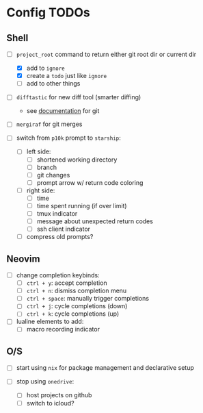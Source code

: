 # Config TODOs

## Shell

- [ ] `project_root` command to return either git root dir or current dir
  - [x] add to `ignore`
  - [x] create a `todo` just like `ignore`
  - [ ] add to other things

- [ ] `difftastic` for new diff tool (smarter diffing)
  - see [documentation](https://difftastic.wilfred.me.uk/git.html) for git

- [ ] `mergiraf` for git merges

- [ ] switch from `p10k` prompt to `starship`:
  - [ ] left side:
    - [ ] shortened working directory
    - [ ] branch
    - [ ] git changes
    - [ ] prompt arrow w/ return code coloring
  - [ ] right side:
    - [ ] time
    - [ ] time spent running (if over limit)
    - [ ] tmux indicator
    - [ ] message about unexpected return codes
    - [ ] ssh client indicator
  - [ ] compress old prompts?

## Neovim

- [ ] change completion keybinds:
  - [ ] `ctrl + y`: accept completion
  - [ ] `ctrl + n`: dismiss completion menu
  - [ ] `ctrl + space`: manually trigger completions
  - [ ] `ctrl + j`: cycle completions (down)
  - [ ] `ctrl + k`: cycle completions (up)

- [ ] lualine elements to add:
  - [ ] macro recording indicator

## O/S

- [ ] start using `nix` for package management and declarative setup

- [ ] stop using `onedrive`:
  - [ ] host projects on github
  - [ ] switch to icloud?

